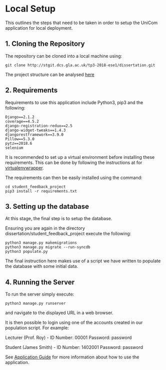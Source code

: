# Local Setup

This outlines the steps that need to be taken in order to setup the UniCom application for local deployment.

## 1. Cloning the Repository
The repository can be cloned into a local machine using:

```
git clone http://stgit.dcs.gla.ac.uk/tp3-2018-ese1/dissertation.git
```

The project structure can be analysed [here](http://stgit.dcs.gla.ac.uk/tp3-2018-ese1/dissertation/blob/131-improve-program-documentation/docs/program-docs/project/Structure.md)

## 2. Requirements
Requirements to use this application include Python3, pip3 and the following:

```
Django==2.1.2
coverage==4.5.2
django-registration-redux==2.5
django-widget-tweaks==1.4.3
djangorestframework==3.9.0
Pillow==5.3.0
pytz==2018.6
selenium
```

It is recommended to set up a virtual environment before installing these requirements. This can be done by following the instructions at for [virtualenvwrapper](https://virtualenvwrapper.readthedocs.io/en/latest/).

The requirements can then be easily installed using the command:

```
cd student_feedback_project
pip3 install -r requirements.txt
```

## 3. Setting up the database
At this stage, the final step is to setup the database.

Ensuring you are again in the directory dissertation/student_feedback_project execute the following:

```
python3 manage.py makemigrations
python3 manage.py migrate --run-syncdb
python3 populate.py
```

The final instruction here makes use of a script we have written to populate the database with some initial data.

## 4. Running the Server
To run the server simply execute:

```
python3 manage.py runserver
```

and navigate to the displayed URL in a web browser.

It is then possible to login using one of the accounts created in our population script. For example:

Lecturer (Prof. Roy) - ID Number: 00001 Password: password

Student (James Smith) - ID Number: 1402001 Password: password

See [Application Guide](http://stgit.dcs.gla.ac.uk/tp3-2018-ese1/dissertation/blob/131-improve-program-documentation/docs/program-docs/general/Guide.md) for more information about how to use the application.
